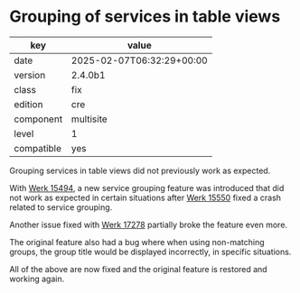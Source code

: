 [//]: # (werk v2)
# Grouping of services in table views

key        | value
---------- | ---
date       | 2025-02-07T06:32:29+00:00
version    | 2.4.0b1
class      | fix
edition    | cre
component  | multisite
level      | 1
compatible | yes

Grouping services in table views did not previously work as expected.

With [Werk 15494](https://checkmk.com/werk/15494), a new service grouping
feature was introduced that did not work as expected in certain situations after
[Werk 15550](https://checkmk.com/werk/15550) fixed a crash related to
service grouping.

Another issue fixed with [Werk 17278](https://checkmk.com/werk/15494) partially
broke the feature even more.

The original feature also had a bug where when using non-matching
groups, the group title would be displayed incorrectly, in specific situations.

All of the above are now fixed and the original feature is restored and
working again.
